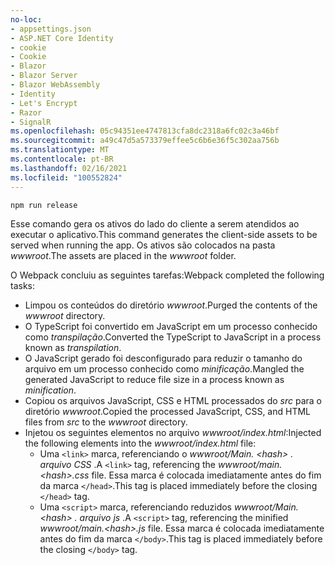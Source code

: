 ```yaml
---
no-loc:
- appsettings.json
- ASP.NET Core Identity
- cookie
- Cookie
- Blazor
- Blazor Server
- Blazor WebAssembly
- Identity
- Let's Encrypt
- Razor
- SignalR
ms.openlocfilehash: 05c94351ee4747813cfa8dc2318a6fc02c3a46bf
ms.sourcegitcommit: a49c47d5a573379effee5c6b6e36f5c302aa756b
ms.translationtype: MT
ms.contentlocale: pt-BR
ms.lasthandoff: 02/16/2021
ms.locfileid: "100552824"
---
```

```console
npm run release
```

<span data-ttu-id="e73f7-101">Esse comando gera os ativos do lado do cliente a serem atendidos ao executar o aplicativo.</span><span class="sxs-lookup"><span data-stu-id="e73f7-101">This command generates the client-side assets to be served when running the app.</span></span> <span data-ttu-id="e73f7-102">Os ativos são colocados na pasta *wwwroot*.</span><span class="sxs-lookup"><span data-stu-id="e73f7-102">The assets are placed in the *wwwroot* folder.</span></span>

<span data-ttu-id="e73f7-103">O Webpack concluiu as seguintes tarefas:</span><span class="sxs-lookup"><span data-stu-id="e73f7-103">Webpack completed the following tasks:</span></span>

* <span data-ttu-id="e73f7-104">Limpou os conteúdos do diretório *wwwroot*.</span><span class="sxs-lookup"><span data-stu-id="e73f7-104">Purged the contents of the *wwwroot* directory.</span></span>
* <span data-ttu-id="e73f7-105">O TypeScript foi convertido em JavaScript em um processo conhecido como *transpilação*.</span><span class="sxs-lookup"><span data-stu-id="e73f7-105">Converted the TypeScript to JavaScript in a process known as *transpilation*.</span></span>
* <span data-ttu-id="e73f7-106">O JavaScript gerado foi desconfigurado para reduzir o tamanho do arquivo em um processo conhecido como *minificação*.</span><span class="sxs-lookup"><span data-stu-id="e73f7-106">Mangled the generated JavaScript to reduce file size in a process known as *minification*.</span></span>
* <span data-ttu-id="e73f7-107">Copiou os arquivos JavaScript, CSS e HTML processados do *src* para o diretório *wwwroot*.</span><span class="sxs-lookup"><span data-stu-id="e73f7-107">Copied the processed JavaScript, CSS, and HTML files from *src* to the *wwwroot* directory.</span></span>
* <span data-ttu-id="e73f7-108">Injetou os seguintes elementos no arquivo *wwwroot/index.html*:</span><span class="sxs-lookup"><span data-stu-id="e73f7-108">Injected the following elements into the *wwwroot/index.html* file:</span></span>
  * <span data-ttu-id="e73f7-109">Uma `<link>` marca, referenciando o *wwwroot/Main. \<hash\> . arquivo CSS* .</span><span class="sxs-lookup"><span data-stu-id="e73f7-109">A `<link>` tag, referencing the *wwwroot/main.\<hash\>.css* file.</span></span> <span data-ttu-id="e73f7-110">Essa marca é colocada imediatamente antes do fim da marca `</head>`.</span><span class="sxs-lookup"><span data-stu-id="e73f7-110">This tag is placed immediately before the closing `</head>` tag.</span></span>
  * <span data-ttu-id="e73f7-111">Uma `<script>` marca, referenciando reduzidos *wwwroot/Main. \<hash\> . arquivo js* .</span><span class="sxs-lookup"><span data-stu-id="e73f7-111">A `<script>` tag, referencing the minified *wwwroot/main.\<hash\>.js* file.</span></span> <span data-ttu-id="e73f7-112">Essa marca é colocada imediatamente antes do fim da marca `</body>`.</span><span class="sxs-lookup"><span data-stu-id="e73f7-112">This tag is placed immediately before the closing `</body>` tag.</span></span>